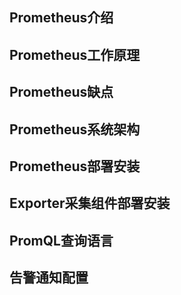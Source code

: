 ## Prometheus介绍

## Prometheus工作原理

## Prometheus缺点

## Prometheus系统架构

## Prometheus部署安装

## Exporter采集组件部署安装

## PromQL查询语言

## 告警通知配置
